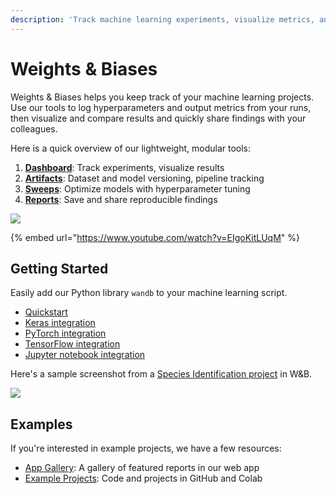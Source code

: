 ```yaml
---
description: 'Track machine learning experiments, visualize metrics, and share results'
---
```


# Weights & Biases

Weights & Biases helps you keep track of your machine learning projects. Use our tools to log hyperparameters and output metrics from your runs, then visualize and compare results and quickly share findings with your colleagues. 

Here is a quick overview of our lightweight, modular tools:

1. [**Dashboard**](app/): Track experiments, visualize results
2. [**Artifacts**](artifacts/): Dataset and model versioning, pipeline tracking
3. [**Sweeps**](sweeps/): Optimize models with hyperparameter tuning
4. [**Reports**](reports.md): Save and share reproducible findings

![](.gitbook/assets/workflow-june-2020-v1.png)

{% embed url="https://www.youtube.com/watch?v=EIgoKitLUqM" %}



## Getting Started

Easily add our Python library `wandb` to your machine learning script.

* [Quickstart](quickstart.md)
* [Keras integration](integrations/keras.md)
* [PyTorch integration](integrations/pytorch.md)
* [TensorFlow integration](integrations/tensorflow.md)
* [Jupyter notebook integration](integrations/jupyter.md)

Here's a sample screenshot from a [Species Identification project](https://app.wandb.ai/stacey/curr_learn/reports?view=stacey%2FSpecies%20Identification) in W&B.

![](.gitbook/assets/screen-shot-2020-08-07-at-1.16.16-pm.png)

## Examples

If you're interested in example projects, we have a few resources:

* [App Gallery](https://app.wandb.ai/gallery): A gallery of featured reports in our web app
* [Example Projects](examples.md): Code and projects in GitHub and Colab

